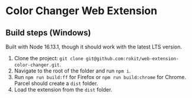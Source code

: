 # Color Changer Web Extension

## Build steps (Windows)

Built with Node 16.13.1, though it should work with the latest LTS version.

1. Clone the project: `git clone git@github.com:rokit/web-extension-color-changer.git`.
1. Navigate to the root of the folder and run `npm i`.
1. Run `npm run build:ff` for Firefox or `npm run build:chrome` for Chrome. Parcel should create a `dist` folder.
1. Load the extension from the `dist` folder.
